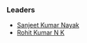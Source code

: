 ### Leaders
* [Sanjeet Kumar Nayak](mailto:sanjeetkumar.nayak@owasp.org)
* [Rohit Kumar N K](mailto:rohit.kumarnk@owasp.org)
